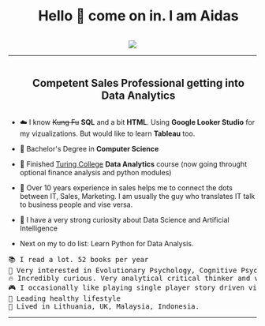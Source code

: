 
<div id="user-content-toc">
  <ul align="center">
    <summary><h1 style="display: inline-block">Hello 👋 come on in. I am Aidas</h1></summary>
  </ul>
</div>

<div align="center">
  <img  src="https://www.picgifs.com/movies-and-series/movies/the-matrix/picgifs-the-matrix-5008593.gif"/>
</div>

<hr>
<div id="user-content-toc">
  <ul align="center">
    <summary><h2 style="display: inline-block">Competent Sales Professional getting into Data Analytics</h2></summary>
  </ul>
</div>

<!--Intro start-->
- ☁️ I know ~~Kung Fu~~ **SQL** and a bit **HTML**. Using **Google Looker Studio** for my vizualizations. But would like to learn **Tableau** too.

- 🌱 Bachelor's Degree in **Computer Science**

- 🔭 Finished [Turing College](https://www.turingcollege.com/data-analytics) **Data Analytics** course (now going throught optional finance analysis and python modules)

- 💬 Over 10 years experience in sales helps me to connect the dots between IT, Sales, Marketing. I am usually the guy who translates IT talk to business people and vise versa.

- 📝 I have a very strong curiosity about Data Science and Artificial Intelligence

- Next on my to do list: Learn Python for Data Analysis.
<!--Intro end-->


<pre>
📚 I read a lot. 52 books per year
🧠 Very interested in Evolutionary Psychology, Cognitive Psychology, History. Hitory helps me to understand how humans behave in groups and under stressful situations. 
🔥 Incredibly curious. Very analytical critical thinker and very direct communicator
🎮 I occasionally like playing single player story driven video games. Final Fantasy, Silent Hill, Metal Gear Solid series are my favorites.
🌱 Leading healthy lifestyle
🌟 Lived in Lithuania, UK, Malaysia, Indonesia.
</pre>

<!--h2 without bottom border-->


<hr>



<!--
**aidas-projects/aidas-projects** is a ✨ _special_ ✨ repository because its `README.md` (this file) appears on your GitHub profile.

Here are some ideas to get you started:

- 🔭 I’m currently working on ...
- 🌱 I’m currently learning ...
- 👯 I’m looking to collaborate on ...
- 🤔 I’m looking for help with ...
- 💬 Ask me about ...
- 📫 How to reach me: ...
- 😄 Pronouns: ...
- ⚡ Fun fact: ...
-->
